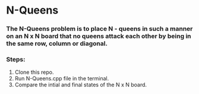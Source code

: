 # N-Queens

### The N-Queens problem is to place N - queens in such a manner on an N x N board that no queens attack each other by being in the same row, column or diagonal.

### Steps:
1. Clone this repo.
2. Run N-Queens.cpp file in the terminal.
3. Compare the intial and final states of the N x N board.
